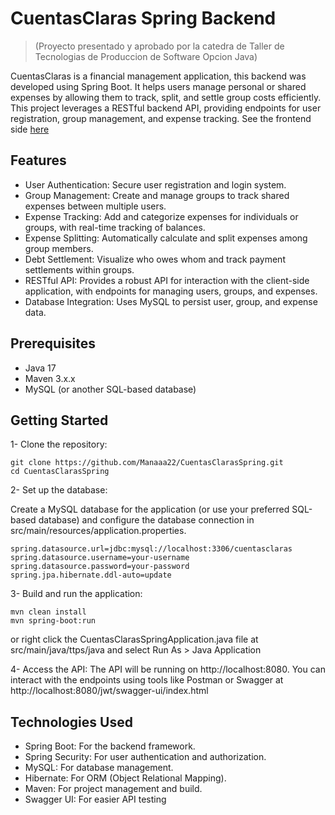 # CuentasClaras Spring Backend
>(Proyecto presentado y aprobado por la catedra de Taller de Tecnologias de Produccion de Software Opcion Java)

CuentasClaras is a financial management application, this backend was developed using Spring Boot. It helps users manage personal or shared expenses by allowing them to track, split, and settle group costs efficiently. This project leverages a RESTful backend API, providing endpoints for user registration, group management, and expense tracking. See the frontend side [here](https://github.com/clovergreen24/CCAngular)
## Features

 * User Authentication: Secure user registration and login system.
 * Group Management: Create and manage groups to track shared expenses between multiple users.
 * Expense Tracking: Add and categorize expenses for individuals or groups, with real-time tracking of balances.
 * Expense Splitting: Automatically calculate and split expenses among group members.
 * Debt Settlement: Visualize who owes whom and track payment settlements within groups.
 * RESTful API: Provides a robust API for interaction with the client-side application, with endpoints for managing users, groups, and expenses.
 * Database Integration: Uses MySQL to persist user, group, and expense data.

## Prerequisites

* Java 17
* Maven 3.x.x
* MySQL (or another SQL-based database)

## Getting Started

  1- Clone the repository:
```
git clone https://github.com/Manaaa22/CuentasClarasSpring.git
cd CuentasClarasSpring
```
2- Set up the database:

Create a MySQL database for the application (or use your preferred SQL-based database) and configure the database connection in src/main/resources/application.properties.
```
spring.datasource.url=jdbc:mysql://localhost:3306/cuentasclaras
spring.datasource.username=your-username
spring.datasource.password=your-password
spring.jpa.hibernate.ddl-auto=update
```
3- Build and run the application:
```
mvn clean install
mvn spring-boot:run
```
or right click the CuentasClarasSpringApplication.java file at src/main/java/ttps/java and select Run As > Java Application

4- Access the API:
The API will be running on http://localhost:8080. You can interact with the endpoints using tools like Postman or Swagger at http://localhost:8080/jwt/swagger-ui/index.html

## Technologies Used

* Spring Boot: For the backend framework.
* Spring Security: For user authentication and authorization.
* MySQL: For database management.
* Hibernate: For ORM (Object Relational Mapping).
* Maven: For project management and build.
* Swagger UI: For easier API testing
